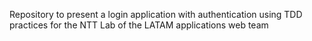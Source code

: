 Repository to present a login application with authentication using TDD practices for the NTT Lab of the LATAM applications web team
